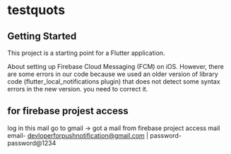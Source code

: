 # testquots

## Getting Started

This project is a starting point for a Flutter application.

About setting up Firebase Cloud Messaging (FCM) on iOS. However, there are some errors in our code because we used an older version of library code (flutter_local_notifications plugin) that does not detect some syntax errors in the new version. you need to correct it.

   ## for firebase projest access 
   log in this mail
   go to gmail -> got a mail from firebase project access mail
  email- devloperforpushnotification@gmail.com | password- password@1234
